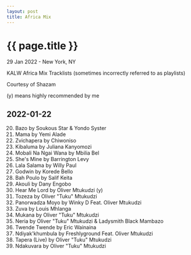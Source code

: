```yaml
---
layout: post
title: Africa Mix
---
```


{{ page.title }}
================

<p class="meta">29 Jan 2022 - New York, NY</p>

KALW Africa Mix Tracklists (sometimes incorrectly referred to as playlists)

Courtesy of Shazam

(y) means highly recommended by me

## 2022-01-22
20. Bazo by Soukous Star & Yondo Syster
19. Mama by Yemi Alade
18. Zvichapera by Chiwoniso
17. Kibaluma by Juliana Kanyomozi
16. Mobali Na Ngai Wana by Mbilia Bel
15. She's Mine by Barrington Levy
14. Lala Salama by Willy Paul
13. Godwin by Korede Bello
12. Bah Poulo by Salif Keita
11. Akouli by Dany Engobo
10. Hear Me Lord by Oliver Mtukudzi (y)
9. Tozeza by Oliver "Tuku" Mtukudzi
8. Panorwadza Moyo by Winky D Feat. Oliver Mtukudzi
7. Zuva by Louis Mhlanga
6. Mukana by Oliver "Tuku" Mtukudzi
5. Neria by Oliver "Tuku" Mtukudzi & Ladysmith Black Mambazo
4. Twende Twende by Eric Wainaina
3. Ndiyak'khumbula by Freshlyground Feat. Oliver Mtukudzi
2. Tapera (Live) by Oliver "Tuku" Mtukudzi
1. Ndakuvara by Oliver "Tuku" Mtukudzi
<br>